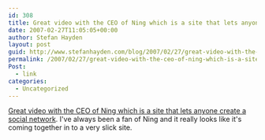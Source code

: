 ```yaml
---
id: 308
title: Great video with the CEO of Ning which is a site that lets anyone create a social network
date: 2007-02-27T11:05:05+00:00
author: Stefan Hayden
layout: post
guid: http://www.stefanhayden.com/blog/2007/02/27/great-video-with-the-ceo-of-ning-which-is-a-site-that-lets-anyone-create-a-social-network/
permalink: /2007/02/27/great-video-with-the-ceo-of-ning-which-is-a-site-that-lets-anyone-create-a-social-network/
Post:
  - link
categories:
  - Uncategorized
---
```

<p><a href="http://blog.ning.com/2007/02/a_demo_of_the_new_ning.html">Great video with the CEO of Ning which is a site that lets anyone create a social network</a>. I've always been a fan of Ning and it really looks like it's coming together in to a very slick site.
</p>
